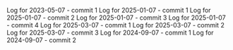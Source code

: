 Log for 2023-05-07 - commit 1
Log for 2025-01-07 - commit 1
Log for 2025-01-07 - commit 2
Log for 2025-01-07 - commit 3
Log for 2025-01-07 - commit 4
Log for 2025-03-07 - commit 1
Log for 2025-03-07 - commit 2
Log for 2025-03-07 - commit 3
Log for 2024-09-07 - commit 1
Log for 2024-09-07 - commit 2
